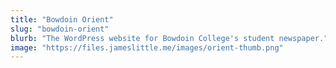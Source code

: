 ```yaml
---
title: "Bowdoin Orient"
slug: "bowdoin-orient"
blurb: "The WordPress website for Bowdoin College's student newspaper."
image: "https://files.jameslittle.me/images/orient-thumb.png"
---
```

